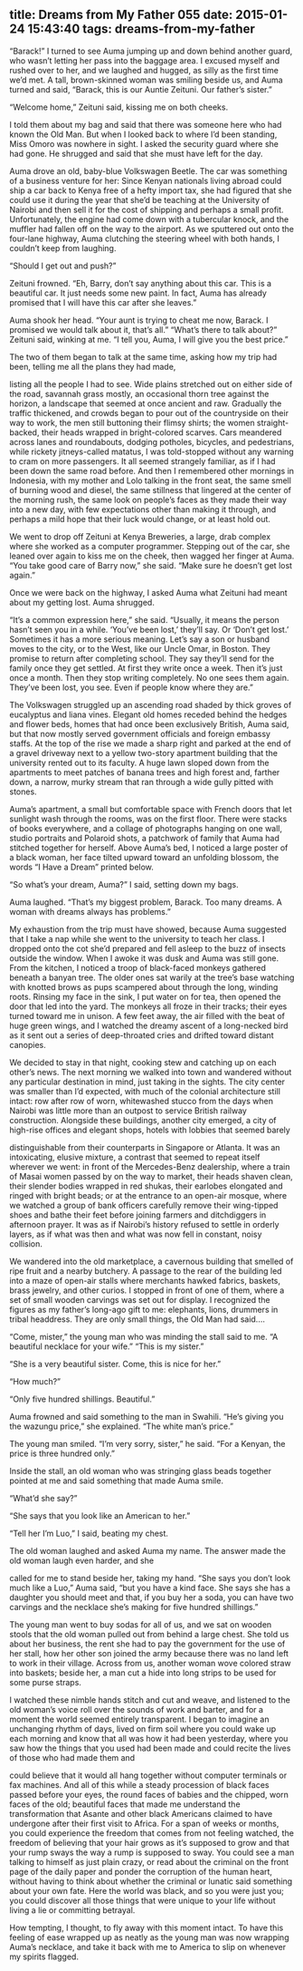 title: Dreams from My Father 055
date: 2015-01-24 15:43:40
tags: dreams-from-my-father
---

“Barack!” I turned to see Auma jumping up and down behind another guard, who wasn’t letting her pass into the baggage area. I excused myself and rushed over to her, and we laughed and hugged, as silly as the first time we’d met. A tall, brown-skinned woman was smiling beside us, and Auma turned and said, “Barack, this is our Auntie Zeituni. Our father’s sister.”

“Welcome home,” Zeituni said, kissing me on both cheeks.

I told them about my bag and said that there was someone here who had known the Old Man. But when I looked back to where I’d been standing, Miss Omoro was nowhere in sight. I asked the security guard where she had gone. He shrugged and said that she must have left for the day.

Auma drove an old, baby-blue Volkswagen Beetle. The car was something of a business venture for her: Since Kenyan nationals living abroad could ship a car back to Kenya free of a hefty import tax, she had figured that she could use it during the year that she’d be teaching at the University of Nairobi and then sell it for the cost of shipping and perhaps a small profit. Unfortunately, the engine had come down with a tubercular knock, and the muffler had fallen off on the way to the airport. As we sputtered out onto the four-lane highway, Auma clutching the steering wheel with both hands, I couldn’t keep from laughing.

“Should I get out and push?”

Zeituni frowned. “Eh, Barry, don’t say anything about this car. This is a beautiful car. It just needs some new paint. In fact, Auma has already promised that I will have this car after she leaves.”

Auma shook her head. “Your aunt is trying to cheat me now, Barack. I promised we would talk about it, that’s all.” “What’s there to talk about?” Zeituni said, winking at me. “I tell you, Auma, I will give you the best price.”

The two of them began to talk at the same time, asking how my trip had been, telling me all the plans they had made,

listing all the people I had to see. Wide plains stretched out on either side of the road, savannah grass mostly, an occasional thorn tree against the horizon, a landscape that seemed at once ancient and raw. Gradually the traffic thickened, and crowds began to pour out of the countryside on their way to work, the men still buttoning their flimsy shirts; the women straight-backed, their heads wrapped in bright-colored scarves. Cars meandered across lanes and roundabouts, dodging potholes, bicycles, and pedestrians, while rickety jitneys-called matatus, I was told-stopped without any warning to cram on more passengers. It all seemed strangely familiar, as if I had been down the same road before. And then I remembered other mornings in Indonesia, with my mother and Lolo talking in the front seat, the same smell of burning wood and diesel, the same stillness that lingered at the center of the morning rush, the same look on people’s faces as they made their way into a new day, with few expectations other than making it through, and perhaps a mild hope that their luck would change, or at least hold out.

We went to drop off Zeituni at Kenya Breweries, a large, drab complex where she worked as a computer programmer. Stepping out of the car, she leaned over again to kiss me on the cheek, then wagged her finger at Auma. “You take good care of Barry now,” she said. “Make sure he doesn’t get lost again.”

Once we were back on the highway, I asked Auma what Zeituni had meant about my getting lost. Auma shrugged.

“It’s a common expression here,” she said. “Usually, it means the person hasn’t seen you in a while. ‘You’ve been lost,’ they’ll say. Or ‘Don’t get lost.’ Sometimes it has a more serious meaning. Let’s say a son or husband moves to the city, or to the West, like our Uncle Omar, in Boston. They promise to return after completing school. They say they’ll send for the family once they get settled. At first they write once a week. Then it’s just once a month. Then they stop writing completely. No one sees them again. They’ve been lost, you see. Even if people know where they are.”

The Volkswagen struggled up an ascending road shaded by thick groves of eucalyptus and liana vines. Elegant old homes receded behind the hedges and flower beds, homes that had once been exclusively British, Auma said, but that now mostly served government officials and foreign embassy staffs. At the top of the rise we made a sharp right and parked at the end of a gravel driveway next to a yellow two-story apartment building that the university rented out to its faculty. A huge lawn sloped down from the apartments to meet patches of banana trees and high forest and, farther down, a narrow, murky stream that ran through a wide gully pitted with stones.

Auma’s apartment, a small but comfortable space with French doors that let sunlight wash through the rooms, was on the first floor. There were stacks of books everywhere, and a collage of photographs hanging on one wall, studio portraits and Polaroid shots, a patchwork of family that Auma had stitched together for herself. Above Auma’s bed, I noticed a large poster of a black woman, her face tilted upward toward an unfolding blossom, the words “I Have a Dream” printed below.

“So what’s your dream, Auma?” I said, setting down my bags.

Auma laughed. “That’s my biggest problem, Barack. Too many dreams. A woman with dreams always has problems.”

My exhaustion from the trip must have showed, because Auma suggested that I take a nap while she went to the university to teach her class. I dropped onto the cot she’d prepared and fell asleep to the buzz of insects outside the window. When I awoke it was dusk and Auma was still gone. From the kitchen, I noticed a troop of black-faced monkeys gathered beneath a banyan tree. The older ones sat warily at the tree’s base watching with knotted brows as pups scampered about through the long, winding roots. Rinsing my face in the sink, I put water on for tea, then opened the door that led into the yard. The monkeys all froze in their tracks; their eyes turned toward me in unison. A few feet away, the air filled with the beat of huge green wings, and I watched the dreamy ascent of a long-necked bird as it sent out a series of deep-throated cries and drifted toward distant canopies.

We decided to stay in that night, cooking stew and catching up on each other’s news. The next morning we walked into town and wandered without any particular destination in mind, just taking in the sights. The city center was smaller than I’d expected, with much of the colonial architecture still intact: row after row of worn, whitewashed stucco from the days when Nairobi was little more than an outpost to service British railway construction. Alongside these buildings, another city emerged, a city of high-rise offices and elegant shops, hotels with lobbies that seemed barely

distinguishable from their counterparts in Singapore or Atlanta. It was an intoxicating, elusive mixture, a contrast that seemed to repeat itself wherever we went: in front of the Mercedes-Benz dealership, where a train of Masai women passed by on the way to market, their heads shaven clean, their slender bodies wrapped in red shukas, their earlobes elongated and ringed with bright beads; or at the entrance to an open-air mosque, where we watched a group of bank officers carefully remove their wing-tipped shoes and bathe their feet before joining farmers and ditchdiggers in afternoon prayer. It was as if Nairobi’s history refused to settle in orderly layers, as if what was then and what was now fell in constant, noisy collision.

We wandered into the old marketplace, a cavernous building that smelled of ripe fruit and a nearby butchery. A passage to the rear of the building led into a maze of open-air stalls where merchants hawked fabrics, baskets, brass jewelry, and other curios. I stopped in front of one of them, where a set of small wooden carvings was set out for display. I recognized the figures as my father’s long-ago gift to me: elephants, lions, drummers in tribal headdress. They are only small things, the Old Man had said....

“Come, mister,” the young man who was minding the stall said to me. “A beautiful necklace for your wife.” “This is my sister.”

“She is a very beautiful sister. Come, this is nice for her.”

“How much?”

“Only five hundred shillings. Beautiful.”

Auma frowned and said something to the man in Swahili. “He’s giving you the wazungu price,” she explained. “The white man’s price.”

The young man smiled. “I’m very sorry, sister,” he said. “For a Kenyan, the price is three hundred only.”

Inside the stall, an old woman who was stringing glass beads together pointed at me and said something that made Auma smile.

“What’d she say?”

“She says that you look like an American to her.”

“Tell her I’m Luo,” I said, beating my chest.

The old woman laughed and asked Auma my name. The answer made the old woman laugh even harder, and she

called for me to stand beside her, taking my hand. “She says you don’t look much like a Luo,” Auma said, “but you have a kind face. She says she has a daughter you should meet and that, if you buy her a soda, you can have two carvings and the necklace she’s making for five hundred shillings.”

The young man went to buy sodas for all of us, and we sat on wooden stools that the old woman pulled out from behind a large chest. She told us about her business, the rent she had to pay the government for the use of her stall, how her other son joined the army because there was no land left to work in their village. Across from us, another woman wove colored straw into baskets; beside her, a man cut a hide into long strips to be used for some purse straps.

I watched these nimble hands stitch and cut and weave, and listened to the old woman’s voice roll over the sounds of work and barter, and for a moment the world seemed entirely transparent. I began to imagine an unchanging rhythm of days, lived on firm soil where you could wake up each morning and know that all was how it had been yesterday, where you saw how the things that you used had been made and could recite the lives of those who had made them and

could believe that it would all hang together without computer terminals or fax machines. And all of this while a steady procession of black faces passed before your eyes, the round faces of babies and the chipped, worn faces of the old; beautiful faces that made me understand the transformation that Asante and other black Americans claimed to have undergone after their first visit to Africa. For a span of weeks or months, you could experience the freedom that comes from not feeling watched, the freedom of believing that your hair grows as it’s supposed to grow and that your rump sways the way a rump is supposed to sway. You could see a man talking to himself as just plain crazy, or read about the criminal on the front page of the daily paper and ponder the corruption of the human heart, without having to think about whether the criminal or lunatic said something about your own fate. Here the world was black, and so you were just you; you could discover all those things that were unique to your life without living a lie or committing betrayal.

How tempting, I thought, to fly away with this moment intact. To have this feeling of ease wrapped up as neatly as the young man was now wrapping Auma’s necklace, and take it back with me to America to slip on whenever my spirits flagged.

